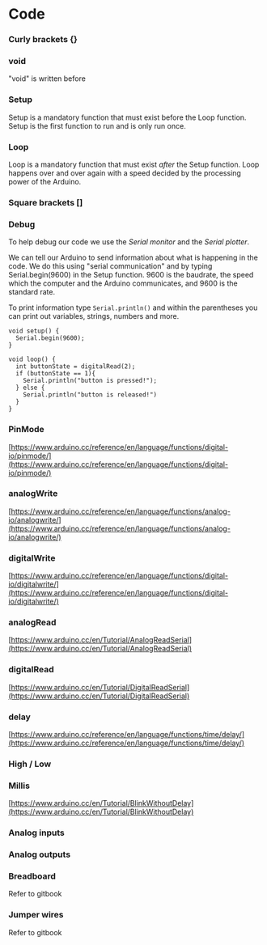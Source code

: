 # Code

### Curly brackets {}

### void

"void" is written before

### Setup

Setup is a mandatory function that must exist before the Loop function. Setup is the first function to run and is only run once.

### Loop

Loop is a mandatory function that must exist _after_ the Setup function. Loop happens over and over again with a speed decided by the processing power of the Arduino.

### Square brackets \[\]

### Debug

To help debug our code we use the _Serial monitor_ and the _Serial plotter_.

We can tell our Arduino to send information about what is happening in the code. We do this using "serial communication" and by typing Serial.begin\(9600\) in the Setup function. 9600 is the baudrate, the speed which the computer and the Arduino communicates, and 9600 is the standard rate.

To print information type `Serial.println()` and within the parentheses you can print out variables, strings, numbers and more.

```
void setup() {
  Serial.begin(9600);
}

void loop() {
  int buttonState = digitalRead(2);
  if (buttonState == 1){
    Serial.println("button is pressed!");
  } else {
    Serial.println("button is released!")
  }
}
```

### PinMode

[https://www.arduino.cc/reference/en/language/functions/digital-io/pinmode/](https://www.arduino.cc/reference/en/language/functions/digital-io/pinmode/)

### analogWrite

[https://www.arduino.cc/reference/en/language/functions/analog-io/analogwrite/](https://www.arduino.cc/reference/en/language/functions/analog-io/analogwrite/)

### digitalWrite

[https://www.arduino.cc/reference/en/language/functions/digital-io/digitalwrite/](https://www.arduino.cc/reference/en/language/functions/digital-io/digitalwrite/)

### analogRead

[https://www.arduino.cc/en/Tutorial/AnalogReadSerial](https://www.arduino.cc/en/Tutorial/AnalogReadSerial)

### digitalRead

[https://www.arduino.cc/en/Tutorial/DigitalReadSerial](https://www.arduino.cc/en/Tutorial/DigitalReadSerial)

### delay

[https://www.arduino.cc/reference/en/language/functions/time/delay/](https://www.arduino.cc/reference/en/language/functions/time/delay/)

### High / Low

### Millis

[https://www.arduino.cc/en/Tutorial/BlinkWithoutDelay](https://www.arduino.cc/en/Tutorial/BlinkWithoutDelay)

### Analog inputs

### Analog outputs

### Breadboard

Refer to gitbook

### Jumper wires

Refer to gitbook

